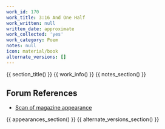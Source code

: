 ```yaml
---
work_id: 170
work_title: 3:16 And One Half
work_written: null
written_date: approximate
work_collected: 'yes'
work_category: Poem
notes: null
icon: material/book
alternate_versions: []
---
```


{{ section_title() }}
{{ work_info() }}
{{ notes_section() }}
## Forum References
- [Scan of magazine appearance](https://bukowskiforum.com/threads/unmuzled-ox-1972-3-16-and-one-half.11447/)

{{ appearances_section() }}
{{ alternate_versions_section() }}